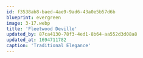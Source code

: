```yaml
---
id: f3538ab8-baed-4ae9-9ad6-43a0e5b57d6b
blueprint: evergreen
image: 3-17.webp
title: 'Fleetwood Deville'
updated_by: 87ca4130-78f3-4ed1-8b64-aa552d3d08a8
updated_at: 1694711782
caption: 'Traditional Elegance'
---
```

